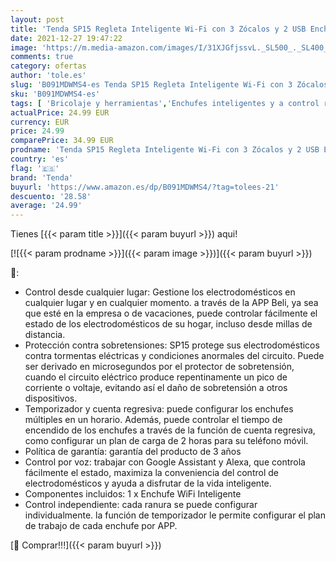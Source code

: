 ```yaml
---
layout: post
title: 'Tenda SP15 Regleta Inteligente Wi-Fi con 3 Zócalos y 2 USB Enchufes Inteligentes  Protección Contra Sobretensiones  Control de Voz con Alexa y Google Home 16A 4000W  Blanco'
date: 2021-12-27 19:47:22
image: 'https://m.media-amazon.com/images/I/31XJGfjssvL._SL500_._SL400_.jpg'
comments: true
category: ofertas
author: 'tole.es'
slug: 'B091MDWMS4-es Tenda SP15 Regleta Inteligente Wi-Fi con 3 Zócalos y 2 USB...'
sku: 'B091MDWMS4-es'
tags: [ 'Bricolaje y herramientas','Enchufes inteligentes y a control remoto','Enchufes y accesorios','Instalación eléctrica','alexa','enchufes','google','home','inteligentes','tenda', ]
actualPrice: 24.99 EUR
currency: EUR
price: 24.99
comparePrice: 34.99 EUR
prodname: 'Tenda SP15 Regleta Inteligente Wi-Fi con 3 Zócalos y 2 USB Enchufes Inteligentes  Protección Contra Sobretensiones  Control de Voz con Alexa y Google Home 16A 4000W  Blanco'
country: 'es'
flag: '🇪🇸'
brand: 'Tenda'
buyurl: 'https://www.amazon.es/dp/B091MDWMS4/?tag=tolees-21'
descuento: '28.58'
average: '24.99'
---
```


Tienes [{{< param title >}}]({{< param buyurl >}}) aqui!

[![{{< param prodname >}}]({{< param image >}})]({{< param buyurl >}})

🔎:

- Control desde cualquier lugar: Gestione los electrodomésticos en cualquier lugar y en cualquier momento. a través de la APP Beli, ya sea que esté en la empresa o de vacaciones, puede controlar fácilmente el estado de los electrodomésticos de su hogar, incluso desde millas de distancia.
- Protección contra sobretensiones: SP15 protege sus electrodomésticos contra tormentas eléctricas y condiciones anormales del circuito. Puede ser derivado en microsegundos por el protector de sobretensión, cuando el circuito eléctrico produce repentinamente un pico de corriente o voltaje, evitando así el daño de sobretensión a otros dispositivos.
- Temporizador y cuenta regresiva: puede configurar los enchufes múltiples en un horario. Además, puede controlar el tiempo de encendido de los enchufes a través de la función de cuenta regresiva, como configurar un plan de carga de 2 horas para su teléfono móvil.
- Política de garantía: garantía del producto de 3 años
- Control por voz: trabajar con Google Assistant y Alexa, que controla fácilmente el estado, maximiza la conveniencia del control de electrodomésticos y ayuda a disfrutar de la vida inteligente.
- Componentes incluidos: 1 x Enchufe WiFi Inteligente
- Control independiente: cada ranura se puede configurar individualmente. la función de temporizador le permite configurar el plan de trabajo de cada enchufe por APP.

[🛒 Comprar!!!]({{< param buyurl >}})
